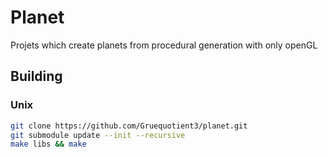 # Planet

Projets which create planets from procedural generation with only openGL

## Building 

### Unix

```bash
git clone https://github.com/Gruequotient3/planet.git
git submodule update --init --recursive 
make libs && make
```
